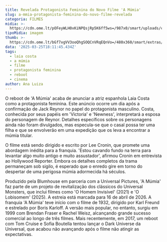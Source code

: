 ```yaml
---
title: Revelada Protagonista Feminina do Novo Filme 'A Múmia'
slug: a-mmia-protagonista-feminina-do-novo-filme-revelada
categoria: FILMES
midia: >-
  https://cdn.ome.lt/pOFeyWLH0xKiNPQsjRp5K6ff5ws=/987x0/smart/uploads/conteudo/fotos/OMELETE_CAPA_-_2025-03-25T123901.999.png
tipoMidia: imagem
thumb: >-
  https://cdn.ome.lt/bGf7xgVV3ooQhgSOQCnVRqEQnVo=/480x360/smart/extras/conteudos/omelete_THUMB_-_2025-03-25T123728.098.png
data: '2025-03-25T18:11:45.434Z'
tags:
  - laia costa
  - a múmia
  - filme
  - protagonista feminina
  - reboot
  - cinema
author: Ana Luiza
---
```


O reboot de 'A Múmia' acaba de anunciar a atriz espanhola Laia Costa como a protagonista feminina. Este anúncio ocorre um dia após a confirmação de Jack Reynor no papel do protagonista masculino. Costa, conhecida por seus papéis em 'Victoria' e 'Newness', interpretará a esposa do personagem de Reynor. Detalhes específicos sobre os personagens ainda não foram divulgados, mas especula-se que o casal possa ter uma filha e que se envolverão em uma expedição que os leva a encontrar a múmia titular.

O filme está sendo dirigido e escrito por Lee Cronin, que promete uma abordagem inédita para a franquia. 'Estou cavando fundo na terra para levantar algo muito antigo e muito assustador', afirmou Cronin em entrevista ao Hollywood Reporter. Embora os detalhes completos da trama permaneçam sob sigilo, é esperado que o enredo gire em torno do despertar de uma perigosa múmia adormecida há séculos.

Produzido pela Blumhouse em parceria com a Universal Pictures, 'A Múmia' faz parte de um projeto de revitalização dos clássicos do Universal Monsters, que inclui filmes como 'O Homem Invisível' (2021) e 'O Lobisomem' (2025). A estreia está marcada para 16 de abril de 2026. A franquia 'A Múmia' teve início com o filme de 1932, dirigido por Karl Freund e estrelado por Boris Karloff. A versão mais popular, no entanto, surgiu em 1999 com Brendan Fraser e Rachel Weisz, alcançando grande sucesso comercial ao longo de três filmes. Mais recentemente, em 2017, um reboot com Tom Cruise e Sofia Boutella tentou lançar o Dark Universe da Universal, que acabou não avançando após o filme não atingir as expectativas.
